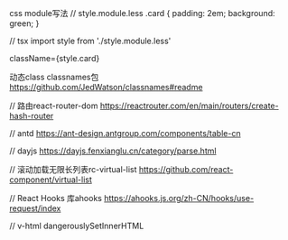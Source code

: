 css module写法
// style.module.less
.card {
  padding: 2em;
  background: green;
}

// tsx
import style from './style.module.less'

className={style.card}

动态class
classnames包 https://github.com/JedWatson/classnames#readme


// 路由react-router-dom
https://reactrouter.com/en/main/routers/create-hash-router

// antd
https://ant-design.antgroup.com/components/table-cn

// dayjs
https://dayjs.fenxianglu.cn/category/parse.html

// 滚动加载无限长列表rc-virtual-list
https://github.com/react-component/virtual-list

// React Hooks 库ahooks
https://ahooks.js.org/zh-CN/hooks/use-request/index

// v-html
dangerouslySetInnerHTML
